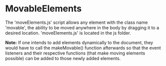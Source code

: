 # MovableElements

The 'moveElements.js' script allows any element with the class name 'movable', the ability to be moved anywhere in the body by dragging it to a desired location. 'moveElements.js' is located in the js folder.

**Note:** If one intends to add elements dynamically to the document, they would have to call the makeMovable() function afterwards so that the event listeners and their respective functions (that make moving elements possible) can be added to those newly added elements. 
